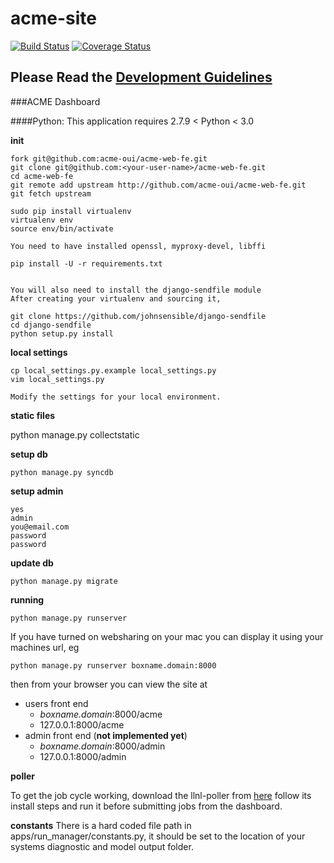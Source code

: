 acme-site
=========
[![Build Status](https://travis-ci.org/ACME-OUI/acme-web-fe.svg?branch=master)](https://travis-ci.org/ACME-OUI/acme-web-fe)
[![Coverage Status](https://coveralls.io/repos/github/sterlingbaldwin/acme-web-fe/badge.svg?branch=master)](https://coveralls.io/github/sterlingbaldwin/acme-web-fe?branch=master)
## Please Read the [Development Guidelines](https://github.com/ACME-OUI/acme-web-fe/wiki/Development-Guidelines)

###ACME Dashboard

####Python: This application requires  2.7.9 &lt; Python &lt; 3.0

**init**

    fork git@github.com:acme-oui/acme-web-fe.git
    git clone git@github.com:<your-user-name>/acme-web-fe.git
    cd acme-web-fe
    git remote add upstream http://github.com/acme-oui/acme-web-fe.git
    git fetch upstream

    sudo pip install virtualenv
    virtualenv env
    source env/bin/activate

    You need to have installed openssl, myproxy-devel, libffi

    pip install -U -r requirements.txt


    You will also need to install the django-sendfile module
    After creating your virtualenv and sourcing it,

    git clone https://github.com/johnsensible/django-sendfile
    cd django-sendfile
    python setup.py install

**local settings**

    cp local_settings.py.example local_settings.py
    vim local_settings.py

    Modify the settings for your local environment.

**static files**

   python manage.py collectstatic


**setup db**

    python manage.py syncdb

**setup admin**

    yes
    admin
    you@email.com
    password
    password

**update db**

    python manage.py migrate

**running**

    python manage.py runserver

If you have turned on websharing on your mac you can display it using your machines url, eg

    python manage.py runserver boxname.domain:8000

then from your browser you can view the site at

* users front end
  * *boxname.domain*:8000/acme
  * 127.0.0.1:8000/acme
* admin front end (**not implemented yet**)
  * *boxname.domain*:8000/admin
  * 127.0.0.1:8000/admin

**poller**

To get the job cycle working, download the llnl-poller from [here](https://github.com/sterlingbaldwin/llnl-poller)
follow its install steps and run it before submitting jobs from the dashboard.

**constants**
There is a hard coded file path in apps/run_manager/constants.py, it should be set to the location of your systems diagnostic and model output folder.
